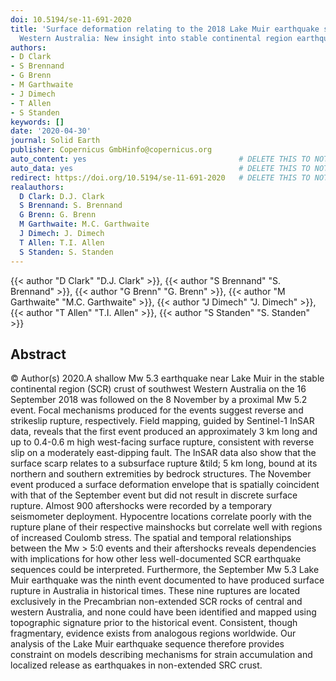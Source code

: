 ```yaml
---
doi: 10.5194/se-11-691-2020
title: 'Surface deformation relating to the 2018 Lake Muir earthquake sequence, southwest
  Western Australia: New insight into stable continental region earthquakes'
authors:
- D Clark
- S Brennand
- G Brenn
- M Garthwaite
- J Dimech
- T Allen
- S Standen
keywords: []
date: '2020-04-30'
journal: Solid Earth
publisher: Copernicus GmbHinfo@copernicus.org
auto_content: yes                                  # DELETE THIS TO NOT AUTO GENERATE CONTENT
auto_data: yes                                     # DELETE THIS TO NOT AUTO GENERATE METADATA
redirect: https://doi.org/10.5194/se-11-691-2020   # DELETE THIS TO NOT REDIRECT
realauthors:
  D Clark: D.J. Clark
  S Brennand: S. Brennand
  G Brenn: G. Brenn
  M Garthwaite: M.C. Garthwaite
  J Dimech: J. Dimech
  T Allen: T.I. Allen
  S Standen: S. Standen
---
```

{{< author "D Clark" "D.J. Clark" >}}, {{< author "S Brennand" "S. Brennand" >}}, {{< author "G Brenn" "G. Brenn" >}}, {{< author "M Garthwaite" "M.C. Garthwaite" >}}, {{< author "J Dimech" "J. Dimech" >}}, {{< author "T Allen" "T.I. Allen" >}}, {{< author "S Standen" "S. Standen" >}}

## Abstract
© Author(s) 2020.A shallow Mw 5.3 earthquake near Lake Muir in the stable continental region (SCR) crust of southwest Western Australia on the 16 September 2018 was followed on the 8 November by a proximal Mw 5.2 event. Focal mechanisms produced for the events suggest reverse and strikeslip rupture, respectively. Field mapping, guided by Sentinel-1 InSAR data, reveals that the first event produced an approximately 3 km long and up to 0.4-0.6 m high west-facing surface rupture, consistent with reverse slip on a moderately east-dipping fault. The InSAR data also show that the surface scarp relates to a subsurface rupture &tild; 5 km long, bound at its northern and southern extremities by bedrock structures. The November event produced a surface deformation envelope that is spatially coincident with that of the September event but did not result in discrete surface rupture. Almost 900 aftershocks were recorded by a temporary seismometer deployment. Hypocentre locations correlate poorly with the rupture plane of their respective mainshocks but correlate well with regions of increased Coulomb stress. The spatial and temporal relationships between the Mw > 5:0 events and their aftershocks reveals dependencies with implications for how other less well-documented SCR earthquake sequences could be interpreted. Furthermore, the September Mw 5.3 Lake Muir earthquake was the ninth event documented to have produced surface rupture in Australia in historical times. These nine ruptures are located exclusively in the Precambrian non-extended SCR rocks of central and western Australia, and none could have been identified and mapped using topographic signature prior to the historical event. Consistent, though fragmentary, evidence exists from analogous regions worldwide. Our analysis of the Lake Muir earthquake sequence therefore provides constraint on models describing mechanisms for strain accumulation and localized release as earthquakes in non-extended SRC crust.
